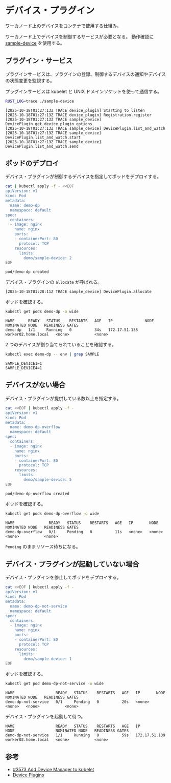 # デバイス・プラグイン

ワーカノード上のデバイスをコンテナで使用する仕組み。

ワーカノード上でデバイスを制御するサービスが必要となる。
動作確認に [sample-device](https://github.com/9506hqwy/k8s-device-plugin-rs) を使用する。

## プラグイン・サービス

プラグインサービスは、プラグインの登録、制御するデバイスの通知やデバイスの状態変更を監視する。

プラグインサービスは kubelet と UNIX ドメインソケットを使って通信する。

```sh
RUST_LOG=trace ./sample-device
```

```text
[2025-10-18T01:27:13Z TRACE device_plugin] Starting to listen
[2025-10-18T01:27:13Z TRACE device_plugin] Registration.register
[2025-10-18T01:27:13Z TRACE sample_device] DevicePlugin.get_device_plugin_options
[2025-10-18T01:27:13Z TRACE sample_device] DevicePlugin.list_and_watch
[2025-10-18T01:27:13Z TRACE sample_device] DevicePlugin.list_and_watch.start
[2025-10-18T01:27:13Z TRACE sample_device] DevicePlugin.list_and_watch.send
```

## ポッドのデプロイ

デバイス・プラグインが制御するデバイスを指定してポッドをデプロイする。

```sh
cat | kubectl apply -f - <<EOF
apiVersion: v1
kind: Pod
metadata:
  name: demo-dp
  namespace: default
spec:
  containers:
  - image: nginx
    name: nginx
    ports:
    - containerPort: 80
      protocol: TCP
    resources:
      limits:
        demo/sample-device: 2
EOF
```

```text
pod/demo-dp created
```

デバイス・プラグインの `allocate` が呼ばれる。

```text
[2025-10-18T01:28:11Z TRACE sample_device] DevicePlugin.allocate
```

ポッドを確認する。

```sh
kubectl get pods demo-dp -o wide
```

```text
NAME      READY   STATUS    RESTARTS   AGE   IP              NODE                  NOMINATED NODE   READINESS GATES
demo-dp   1/1     Running   0          34s   172.17.51.138   worker02.home.local   <none>           <none>
```

2 つのデバイスが割り当てられていることを確認する。

```sh
kubectl exec demo-dp -- env | grep SAMPLE
```

```text
SAMPLE_DEVICE1=1
SAMPLE_DEVICE4=1
```

## デバイスがない場合

デバイス・プラグインが提供している数以上を指定する。

```sh
cat <<EOF | kubectl apply -f -
apiVersion: v1
kind: Pod
metadata:
  name: demo-dp-overflow
  namespace: default
spec:
  containers:
  - image: nginx
    name: nginx
    ports:
    - containerPort: 80
      protocol: TCP
    resources:
      limits:
        demo/sample-device: 5
EOF
```

```text
pod/demo-dp-overflow created
```

ポッドを確認する。

```sh
kubectl get pods demo-dp-overflow -o wide
```

```text
NAME               READY   STATUS    RESTARTS   AGE   IP       NODE     NOMINATED NODE   READINESS GATES
demo-dp-overflow   0/1     Pending   0          11s   <none>   <none>   <none>           <none>
```

`Pending` のままリソース待ちになる。

## デバイス・プラグインが起動していない場合

デバイス・プラグインを停止してポッドをデプロイする。

```sh
cat <<EOF | kubectl apply -f -
apiVersion: v1
kind: Pod
metadata:
  name: demo-dp-not-service
  namespace: default
spec:
  containers:
  - image: nginx
    name: nginx
    ports:
    - containerPort: 80
      protocol: TCP
    resources:
      limits:
        demo/sample-device: 1
EOF
```

ポッドを確認する。

```sh
kubectl get pod demo-dp-not-service -o wide
```

```text
NAME                  READY   STATUS    RESTARTS   AGE   IP       NODE     NOMINATED NODE   READINESS GATES
demo-dp-not-service   0/1     Pending   0          20s   <none>   <none>   <none>           <none>
```

デバイス・プラグインを起動して待つ。

```text
NAME                  READY   STATUS    RESTARTS   AGE   IP              NODE                  NOMINATED NODE   READINESS GATES
demo-dp-not-service   1/1     Running   0          59s   172.17.51.139   worker02.home.local   <none>           <none>
```

## 参考

- [#3573 Add Device Manager to kubelet](https://github.com/kubernetes/enhancements/issues/3573)
- [Device Plugins](https://kubernetes.io/docs/concepts/extend-kubernetes/compute-storage-net/device-plugins/)
